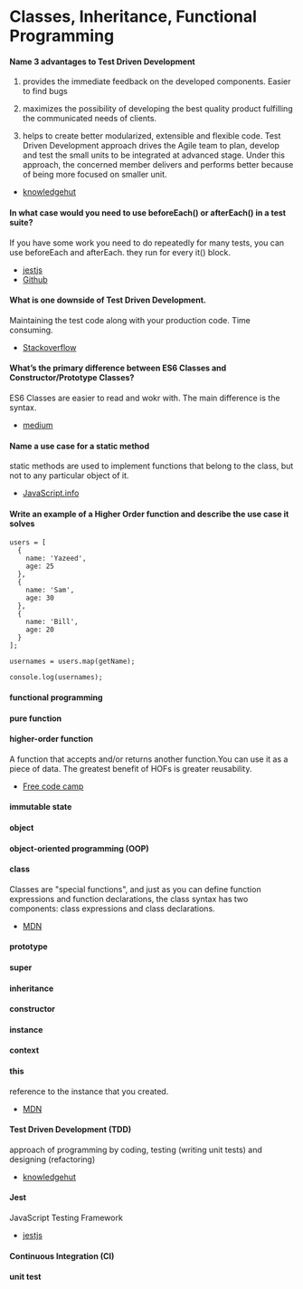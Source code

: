 # Classes, Inheritance, Functional Programming

#### Name 3 advantages to Test Driven Development

1. provides the immediate feedback on the developed components. Easier to find bugs

2. maximizes the possibility of developing the best quality product fulfilling the communicated needs of clients.

3. helps to create better modularized, extensible and flexible code. Test Driven Development approach drives the Agile team to plan, develop and test the small units to be integrated at advanced stage. Under this approach, the concerned member delivers and performs better because of being more focused on smaller unit. 

- [knowledgehut](https://www.knowledgehut.com/blog/agile/6-compelling-benefits-of-tdd-test-driven-development#:~:text=TDD%20helps%20to%20create%20better,more%20focused%20on%20smaller%20unit.)

#### In what case would you need to use beforeEach() or afterEach() in a test suite?

If you have some work you need to do repeatedly for many tests, you can use beforeEach and afterEach. they run for every it() block.

- [jestjs](https://jestjs.io/docs/en/setup-teardown)
- [Github](https://github.com/pester/Pester/wiki/BeforeEach-and-AfterEach)

#### What is one downside of Test Driven Development.

Maintaining the test code along with your production code. Time consuming.

- [Stackoverflow](https://stackoverflow.com/questions/64333/disadvantages-of-test-driven-development)

#### What’s the primary difference between ES6 Classes and Constructor/Prototype Classes?

ES6 Classes are easier to read and wokr with. The main difference is the syntax.

- [medium](https://medium.com/javascript-scene/master-the-javascript-interview-what-s-the-difference-between-class-prototypal-inheritance-e4cd0a7562e9)

#### Name a use case for a static method

static methods are used to implement functions that belong to the class, but not to any particular object of it.

- [JavaScript.info](https://javascript.info/static-properties-methods)

#### Write an example of a Higher Order function and describe the use case it solves
```
users = [
  {
    name: 'Yazeed',
    age: 25
  },
  {
    name: 'Sam',
    age: 30
  },
  {
    name: 'Bill',
    age: 20
  }
];

usernames = users.map(getName);

console.log(usernames);
```

#### functional programming

#### pure function

#### higher-order function

A function that accepts and/or returns another function.You can use it as a piece of data. The greatest benefit of HOFs is greater reusability.

- [Free code camp](https://www.freecodecamp.org/news/a-quick-intro-to-higher-order-functions-in-javascript-1a014f89c6b/)

#### immutable state

#### object

#### object-oriented programming (OOP)

#### class

Classes are "special functions", and just as you can define function expressions and function declarations, the class syntax has two components: class expressions and class declarations.
- [MDN](https://developer.mozilla.org/en-US/docs/Web/JavaScript/Reference/Classes)


#### prototype

#### super

#### inheritance

#### constructor

#### instance

#### context

#### this

reference to the instance that you created.

- [MDN](https://developer.mozilla.org/en-US/docs/Web/JavaScript/Reference/Operators/this)

#### Test Driven Development (TDD)

approach of programming by coding, testing (writing unit tests) and designing (refactoring)

- [knowledgehut](https://www.knowledgehut.com/blog/agile/6-compelling-benefits-of-tdd-test-driven-development#:~:text=TDD%20helps%20to%20create%20better,more%20focused%20on%20smaller%20unit.)

#### Jest

JavaScript Testing Framework
- [jestjs](https://jestjs.io/docs/en/setup-teardown)

#### Continuous Integration (CI)

#### unit test